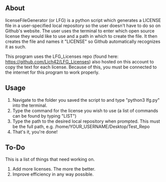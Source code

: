 ## About
licenseFileGenerator (or LFG) is a python script which generates a LICENSE file in a user-specified local repository so the user doesn't have to do so on Github's website.  The user uses the terminal to enter which open source license they would like to use and a path in which to create the file.  It then creates the file and names it "LICENSE" so Github automatically recognizes it as such.

This program uses the LFG_Licenses repo (found here: https://github.com/Lich42/LFG_Licenses) also hosted on this account to copy the text for each license.  Because of this, you must be connected to the internet for this program to work properly.

## Usage

1. Navigate to the folder you saved the script to and type "python3 lfg.py" into the terminal.
2. Type the command for the license you wish to use (a list of commands can be found by typing "LIST")
3. Type the path to the desired local repository when prompted.  This must be the full path, e.g. /home/YOUR_USERNAME/Desktop/Test_Repo
4. That's it, you're done!


## To-Do

This is a list of things that need working on.

1. Add more licenses.  The more the better.
2. Improve efficiency in any way possible.
